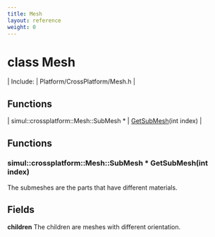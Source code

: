 ```yaml
---
title: Mesh
layout: reference
weight: 0
---
```

class Mesh
===

| Include: | Platform/CrossPlatform/Mesh.h |



Functions
---

| simul::crossplatform::Mesh::SubMesh * | [GetSubMesh](#GetSubMesh)(int index) |


Functions
---

### <a name="GetSubMesh"/>simul::crossplatform::Mesh::SubMesh * GetSubMesh(int index)
The submeshes are the parts that have different materials.

Fields
---

**children**  The children are meshes with different orientation.
